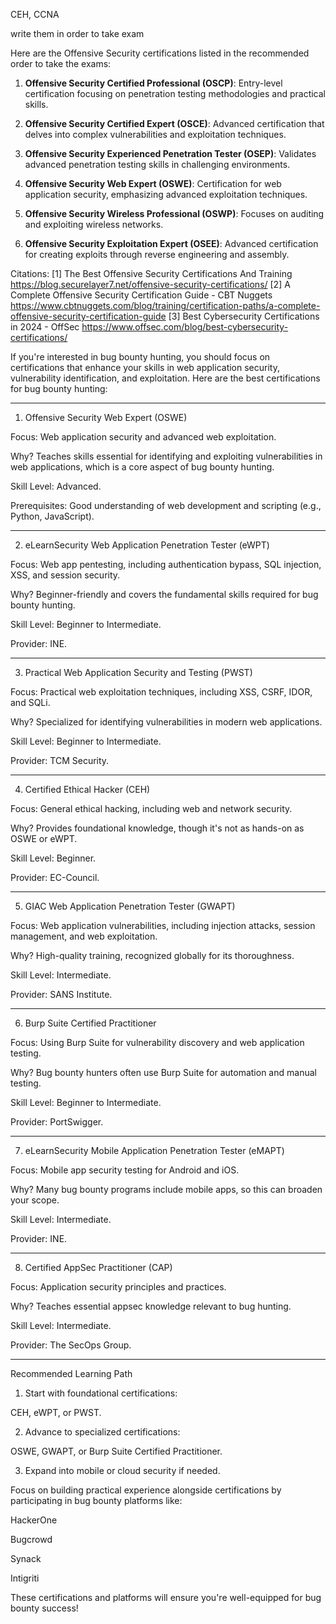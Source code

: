 
CEH, CCNA


write them in order to take exam

Here are the Offensive Security certifications listed in the recommended order to take the exams:

1. **Offensive Security Certified Professional (OSCP)**: Entry-level certification focusing on penetration testing methodologies and practical skills.

2. **Offensive Security Certified Expert (OSCE)**: Advanced certification that delves into complex vulnerabilities and exploitation techniques.

3. **Offensive Security Experienced Penetration Tester (OSEP)**: Validates advanced penetration testing skills in challenging environments.

4. **Offensive Security Web Expert (OSWE)**: Certification for web application security, emphasizing advanced exploitation techniques.

5. **Offensive Security Wireless Professional (OSWP)**: Focuses on auditing and exploiting wireless networks.

6. **Offensive Security Exploitation Expert (OSEE)**: Advanced certification for creating exploits through reverse engineering and assembly.

Citations:
[1] The Best Offensive Security Certifications And Training https://blog.securelayer7.net/offensive-security-certifications/
[2] A Complete Offensive Security Certification Guide - CBT Nuggets https://www.cbtnuggets.com/blog/training/certification-paths/a-complete-offensive-security-certification-guide
[3] Best Cybersecurity Certifications in 2024 - OffSec https://www.offsec.com/blog/best-cybersecurity-certifications/










If you're interested in bug bounty hunting, you should focus on certifications that enhance your skills in web application security, vulnerability identification, and exploitation. Here are the best certifications for bug bounty hunting:


---

1. Offensive Security Web Expert (OSWE)

Focus: Web application security and advanced web exploitation.

Why? Teaches skills essential for identifying and exploiting vulnerabilities in web applications, which is a core aspect of bug bounty hunting.

Skill Level: Advanced.

Prerequisites: Good understanding of web development and scripting (e.g., Python, JavaScript).



---

2. eLearnSecurity Web Application Penetration Tester (eWPT)

Focus: Web app pentesting, including authentication bypass, SQL injection, XSS, and session security.

Why? Beginner-friendly and covers the fundamental skills required for bug bounty hunting.

Skill Level: Beginner to Intermediate.

Provider: INE.



---

3. Practical Web Application Security and Testing (PWST)

Focus: Practical web exploitation techniques, including XSS, CSRF, IDOR, and SQLi.

Why? Specialized for identifying vulnerabilities in modern web applications.

Skill Level: Beginner to Intermediate.

Provider: TCM Security.



---

4. Certified Ethical Hacker (CEH)

Focus: General ethical hacking, including web and network security.

Why? Provides foundational knowledge, though it's not as hands-on as OSWE or eWPT.

Skill Level: Beginner.

Provider: EC-Council.



---

5. GIAC Web Application Penetration Tester (GWAPT)

Focus: Web application vulnerabilities, including injection attacks, session management, and web exploitation.

Why? High-quality training, recognized globally for its thoroughness.

Skill Level: Intermediate.

Provider: SANS Institute.



---

6. Burp Suite Certified Practitioner

Focus: Using Burp Suite for vulnerability discovery and web application testing.

Why? Bug bounty hunters often use Burp Suite for automation and manual testing.

Skill Level: Beginner to Intermediate.

Provider: PortSwigger.



---

7. eLearnSecurity Mobile Application Penetration Tester (eMAPT)

Focus: Mobile app security testing for Android and iOS.

Why? Many bug bounty programs include mobile apps, so this can broaden your scope.

Skill Level: Intermediate.

Provider: INE.



---

8. Certified AppSec Practitioner (CAP)

Focus: Application security principles and practices.

Why? Teaches essential appsec knowledge relevant to bug hunting.

Skill Level: Intermediate.

Provider: The SecOps Group.



---

Recommended Learning Path

1. Start with foundational certifications:

CEH, eWPT, or PWST.



2. Advance to specialized certifications:

OSWE, GWAPT, or Burp Suite Certified Practitioner.



3. Expand into mobile or cloud security if needed.



Focus on building practical experience alongside certifications by participating in bug bounty platforms like:

HackerOne

Bugcrowd

Synack

Intigriti


These certifications and platforms will ensure you're well-equipped for bug bounty success!

